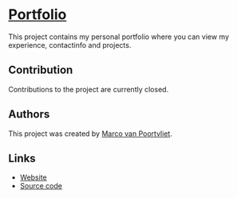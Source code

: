 # [Portfolio](https://marcovp.nl/)

This project contains my personal portfolio where you can view my experience, contactinfo and projects.

## Contribution
Contributions to the project are currently closed.

## Authors
This project was created by [Marco van Poortvliet](https://github.com/marc0tjevp "GitHub page").

## Links

* [Website](https://marcovp.nl/)
* [Source code](https://github.com/marc0tjevp/portfolio)